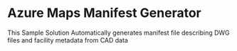 # Azure Maps Manifest Generator
This Sample Solution Automatically generates manifest file describing DWG files and facility metadata from CAD data
